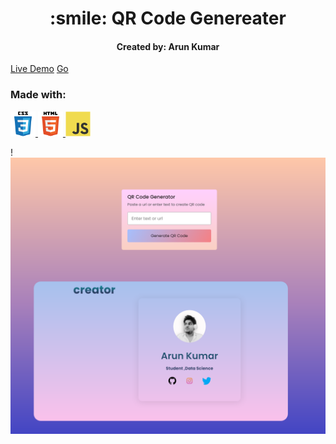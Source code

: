 <h1 align="center"> :smile: QR Code Genereater</h1>
<h4 align="center">Created by: Arun Kumar</h4>

[Live Demo](https://qr-code-generator-by-arunkumar.netlify.app/)
<a href="http://stackoverflow.com" target="_blank">Go</a>

<h3 align="left">Made with:</h3>
<p align="left"> <a href="https://www.w3schools.com/css/" target="_blank" rel="noreferrer"> <img src="https://raw.githubusercontent.com/devicons/devicon/master/icons/css3/css3-original-wordmark.svg" alt="css3" width="40" height="40"/> </a> <a href="https://www.w3.org/html/" target="_blank" rel="noreferrer"> <img src="https://raw.githubusercontent.com/devicons/devicon/master/icons/html5/html5-original-wordmark.svg" alt="html5" width="40" height="40"/> </a> <a href="https://developer.mozilla.org/en-US/docs/Web/JavaScript" target="_blank" rel="noreferrer"> <img src="https://raw.githubusercontent.com/devicons/devicon/master/icons/javascript/javascript-original.svg" alt="javascript" width="40" height="40"/> </a> </p>

!![alt text](https://github.com/00arunkumar/QR-Code-Generator/blob/main/images/ScreenShot.png?raw=true)
